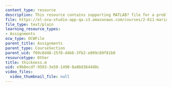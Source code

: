 ```yaml
---
content_type: resource
description: This resource contains supporting MATLAB? file for a problem set.
file: https://ol-ocw-studio-app-qa.s3.amazonaws.com/courses/2-611-marine-power-and-propulsion-fall-2006/e9b8ecdf95933e5014908a88d3644d8c_thickness.m
file_type: text/plain
learning_resource_types:
- Assignments
ocw_type: OCWFile
parent_title: Assignments
parent_type: CourseSection
parent_uid: f09c8d48-25f8-d4b6-3fb2-e899c89f81b0
resourcetype: Other
title: thickness.m
uid: e9b8ecdf-9593-3e50-1490-8a88d3644d8c
video_files:
  video_thumbnail_file: null
---
```

